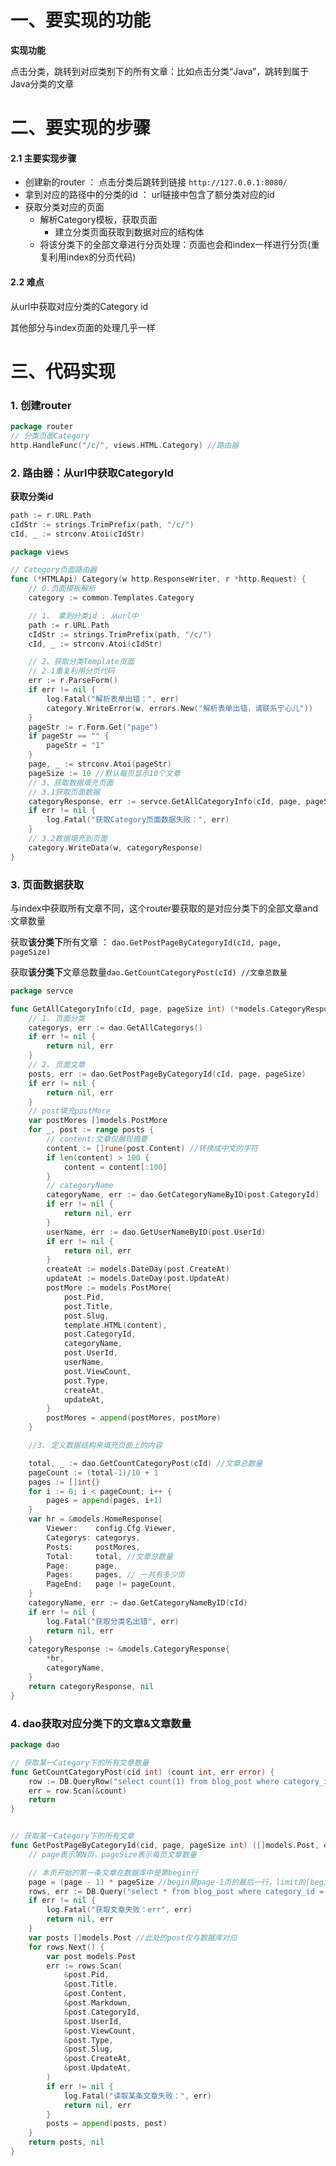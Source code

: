 

# 一、要实现的功能

**实现功能**

点击分类，跳转到对应类别下的所有文章：比如点击分类“Java”，跳转到属于Java分类的文章

# 二、要实现的步骤

#### **2.1 主要实现步骤**

- 创建新的router ： 点击分类后跳转到链接 `http://127.0.0.1:8080/`
- 拿到对应的路径中的分类的id ： url链接中包含了额分类对应的id
- 获取分类对应的页面
  - 解析Category模板，获取页面
    - 建立分类页面获取到数据对应的结构体
  - 将该分类下的全部文章进行分页处理：页面也会和index一样进行分页(重复利用index的分页代码)



#### 2.2 难点

从url中获取对应分类的Category id

其他部分与index页面的处理几乎一样



# 三、代码实现

### 1. 创建router

```go
package router
// 分类页面Category
http.HandleFunc("/c/", views.HTML.Category) //路由器
```



### 2. 路由器：从url中获取CategoryId

**获取分类id**

```go
path := r.URL.Path
cIdStr := strings.TrimPrefix(path, "/c/")
cId, _ := strconv.Atoi(cIdStr)
```



```go
package views

// Category页面路由器
func (*HTMLApi) Category(w http.ResponseWriter, r *http.Request) {
	// 0.页面模板解析
	category := common.Templates.Category

	// 1、 拿到分类id : 从url中
	path := r.URL.Path
	cIdStr := strings.TrimPrefix(path, "/c/")
	cId, _ := strconv.Atoi(cIdStr)

	// 2、获取分类Template页面
	// 2.1重复利用分页代码
	err := r.ParseForm()
	if err != nil {
		log.Fatal("解析表单出错：", err)
		category.WriteError(w, errors.New("解析表单出错，请联系宁心儿"))
	}
	pageStr := r.Form.Get("page")
	if pageStr == "" {
		pageStr = "1"
	}
	page, _ := strconv.Atoi(pageStr)
	pageSize := 10 //默认每页显示10个文章
	// 3、获取数据填充页面
	// 3.1获取页面数据
	categoryResponse, err := servce.GetAllCategoryInfo(cId, page, pageSize)
	if err != nil {
		log.Fatal("获取Category页面数据失败：", err)
	}
	// 3.2数据填充到页面
	category.WriteData(w, categoryResponse)
}
```



### 3. 页面数据获取

与index中获取所有文章不同，这个router要获取的是对应分类下的全部文章and文章数量

获取**该分类下**所有文章 ： `dao.GetPostPageByCategoryId(cId, page, pageSize)`

获取**该分类下**文章总数量`dao.GetCountCategoryPost(cId) //文章总数量`

```go
package servce

func GetAllCategoryInfo(cId, page, pageSize int) (*models.CategoryResponse, error) {
	// 1. 页面分类
	categorys, err := dao.GetAllCategorys()
	if err != nil {
		return nil, err
	}
	// 2. 页面文章
	posts, err := dao.GetPostPageByCategoryId(cId, page, pageSize)
	if err != nil {
		return nil, err
	}
	// post填充postMore
	var postMores []models.PostMore
	for _, post := range posts {
		// content:文章仅展现摘要
		content := []rune(post.Content) //转换成中文的字符
		if len(content) > 100 {
			content = content[:100]
		}
		// categoryName
		categoryName, err := dao.GetCategoryNameByID(post.CategoryId)
		if err != nil {
			return nil, err
		}
		userName, err := dao.GetUserNameByID(post.UserId)
		if err != nil {
			return nil, err
		}
		createAt := models.DateDay(post.CreateAt)
		updateAt := models.DateDay(post.UpdateAt)
		postMore := models.PostMore{
			post.Pid,
			post.Title,
			post.Slug,
			template.HTML(content),
			post.CategoryId,
			categoryName,
			post.UserId,
			userName,
			post.ViewCount,
			post.Type,
			createAt,
			updateAt,
		}
		postMores = append(postMores, postMore)
	}

	//3. 定义数据结构来填充页面上的内容

	total, _ := dao.GetCountCategoryPost(cId) //文章总数量
	pageCount := (total-1)/10 + 1
	pages := []int{}
	for i := 0; i < pageCount; i++ {
		pages = append(pages, i+1)
	}
	var hr = &models.HomeResponse{
		Viewer:    config.Cfg.Viewer,
		Categorys: categorys,
		Posts:     postMores,
		Total:     total, //文章总数量
		Page:      page,
		Pages:     pages, // 一共有多少页
		PageEnd:   page != pageCount,
	}
	categoryName, err := dao.GetCategoryNameByID(cId)
	if err != nil {
		log.Fatal("获取分类名出错", err)
		return nil, err
	}
	categoryResponse := &models.CategoryResponse{
		*hr,
		categoryName,
	}
	return categoryResponse, nil
}
```



### 4. dao获取对应分类下的文章&文章数量

```go
package dao

// 获取某一Category下的所有文章数量
func GetCountCategoryPost(cid int) (count int, err error) {
	row := DB.QueryRow("select count(1) from blog_post where category_id=?", cid)
	err = row.Scan(&count)
	return
}


// 获取某一Category下的所有文章
func GetPostPageByCategoryId(cid, page, pageSize int) ([]models.Post, error) {
	// page表示第N页，pageSize表示每页文章数量

	// 本页开始的第一条文章在数据库中是第begin行
	page = (page - 1) * pageSize //begin是page-1页的最后一行，limit的[begin, n条)
	rows, err := DB.Query("select * from blog_post where category_id = ? limit ?,?", cid, page, pageSize)
	if err != nil {
		log.Fatal("获取文章失败：err", err)
		return nil, err
	}
	var posts []models.Post //此处的post仅与数据库对应
	for rows.Next() {
		var post models.Post
		err := rows.Scan(
			&post.Pid,
			&post.Title,
			&post.Content,
			&post.Markdown,
			&post.CategoryId,
			&post.UserId,
			&post.ViewCount,
			&post.Type,
			&post.Slug,
			&post.CreateAt,
			&post.UpdateAt,
		)
		if err != nil {
			log.Fatal("读取某条文章失败：", err)
			return nil, err
		}
		posts = append(posts, post)
	}
	return posts, nil
}

```





